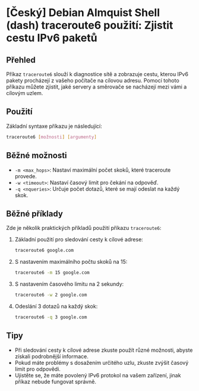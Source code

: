 # [Český] Debian Almquist Shell (dash) traceroute6 použití: Zjistit cestu IPv6 paketů

## Přehled
Příkaz `traceroute6` slouží k diagnostice sítě a zobrazuje cestu, kterou IPv6 pakety procházejí z vašeho počítače na cílovou adresu. Pomocí tohoto příkazu můžete zjistit, jaké servery a směrovače se nacházejí mezi vámi a cílovým uzlem.

## Použití
Základní syntaxe příkazu je následující:

```bash
traceroute6 [možnosti] [argumenty]
```

## Běžné možnosti
- `-m <max_hops>`: Nastaví maximální počet skoků, které traceroute provede.
- `-w <timeout>`: Nastaví časový limit pro čekání na odpověď.
- `-q <nqueries>`: Určuje počet dotazů, které se mají odeslat na každý skok.

## Běžné příklady
Zde je několik praktických příkladů použití příkazu `traceroute6`:

1. Základní použití pro sledování cesty k cílové adrese:
   ```bash
   traceroute6 google.com
   ```

2. S nastavením maximálního počtu skoků na 15:
   ```bash
   traceroute6 -m 15 google.com
   ```

3. S nastavením časového limitu na 2 sekundy:
   ```bash
   traceroute6 -w 2 google.com
   ```

4. Odeslání 3 dotazů na každý skok:
   ```bash
   traceroute6 -q 3 google.com
   ```

## Tipy
- Při sledování cesty k cílové adrese zkuste použít různé možnosti, abyste získali podrobnější informace.
- Pokud máte problémy s dosažením určitého uzlu, zkuste zvýšit časový limit pro odpovědi.
- Ujistěte se, že máte povolený IPv6 protokol na vašem zařízení, jinak příkaz nebude fungovat správně.
